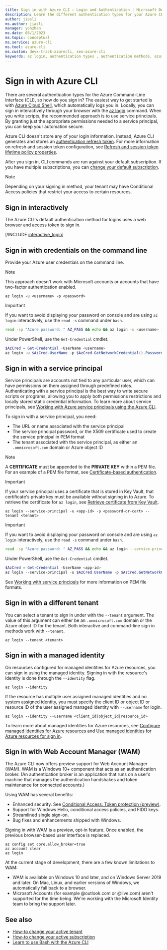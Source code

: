 ```yaml
---
title: Sign in with Azure CLI — Login and Authentication | Microsoft Docs
description: Learn the different authentication types for your Azure CLI login — sign in with Azure CLI automatically, locally, or interactively using the az login command.
author: jiasli
ms.author: jiasli
manager: yonzhan
ms.date: 08/1/2023
ms.topic: conceptual
ms.service: azure-cli
ms.tool: azure-cli
ms.custom: devx-track-azurecli, seo-azure-cli
keywords: az login, authentication types , authentication methods, azure, cli login, az login powershell, cli login, sign in 
---
```


# Sign in with Azure CLI

There are several authentication types for the Azure Command-Line Interface (CLI), so how do you sign in?  The easiest way to get started is with [Azure Cloud Shell](/azure/cloud-shell/overview), which automatically logs you in.
Locally, you can sign in interactively through your browser with the [az login](/cli/azure/reference-index#az-login) command. When you write scripts, the recommended approach is
to use service principals. By granting just the appropriate permissions needed to a service principal, you can keep your automation secure.

Azure CLI doesn't store any of your login information. Instead, Azure CLI generates and stores an [authentication refresh token](/azure/active-directory/develop/v1-id-and-access-tokens#refresh-tokens). For more information on refresh and session token configuration, see [Refresh and session token lifetime policy properties](/azure/active-directory/develop/configurable-token-lifetimes#refresh-and-session-token-lifetime-policy-properties).

After you sign in, CLI commands are run against your default subscription. If you have multiple subscriptions, you can [change your default subscription](manage-azure-subscriptions-azure-cli.md).

> [!Note]
> Depending on your signing in method, your tenant may have Conditional Access policies that restrict your access to certain resources.

## Sign in interactively

The Azure CLI's default authentication method for logins uses a web browser and access token to sign in.

[!INCLUDE [interactive_login](includes/interactive-login.md)]

## Sign in with credentials on the command line

Provide your Azure user credentials on the command line.

> [!Note]
> This approach doesn't work with Microsoft accounts or accounts that have two-factor authentication enabled.

```azurecli-interactive
az login -u <username> -p <password>
```

> [!IMPORTANT]
> If you want to avoid displaying your password on console and are using `az login` interactively,
> use the `read -s` command under `bash`.
>
> ```bash
> read -sp "Azure password: " AZ_PASS && echo && az login -u <username> -p $AZ_PASS
> ```
>
> Under PowerShell, use the `Get-Credential` cmdlet.
>
> ```powershell
> $AzCred = Get-Credential -UserName <username>
> az login -u $AzCred.UserName -p $AzCred.GetNetworkCredential().Password
> ```

## Sign in with a service principal

Service principals are accounts not tied to any particular user, which can have permissions on them assigned through
predefined roles. Authenticating with a service principal is the best way to write secure scripts or programs,
allowing you to apply both permissions restrictions and locally stored static credential information. To learn more
about service principals, see [Working with Azure service principals using the Azure CLI](./create-an-azure-service-principal-azure-cli.md#4-sign-in-using-a-service-principal).

To sign in with a service principal, you need:

* The URL or name associated with the service principal
* The service principal password, or the X509 certificate used to create the service principal in PEM format
* The tenant associated with the service principal, as either an `.onmicrosoft.com` domain or Azure object ID

> [!NOTE]
> A **CERTIFICATE** must be appended to the **PRIVATE KEY** within a PEM file. For an example of a PEM file format, see [Certificate-based authentication](./create-an-azure-service-principal-azure-cli.md#certificate-based-authentication).

> [!IMPORTANT]
>
> If your service principal uses a certificate that is stored in Key Vault, that certificate's private key must be available without signing in to Azure. To retrieve the certificate for `az login`, see [Retrieve certificate from Key Vault](create-an-azure-service-principal-azure-cli.md#retrieve-certificate-from-key-vault).

```azurecli-interactive
az login --service-principal -u <app-id> -p <password-or-cert> --tenant <tenant>
```

> [!IMPORTANT]
> If you want to avoid displaying your password on console and are using `az login` interactively,
> use the `read -s` command under `bash`.
>
> ```bash
> read -sp "Azure password: " AZ_PASS && echo && az login --service-principal -u <app-id> -p $AZ_PASS --tenant <tenant>
> ```
>
> Under PowerShell, use the `Get-Credential` cmdlet.
>
> ```powershell
> $AzCred = Get-Credential -UserName <app-id>
> az login --service-principal -u $AzCred.UserName -p $AzCred.GetNetworkCredential().Password --tenant <tenant>
> ```

See [Working with service principals](./create-an-azure-service-principal-azure-cli.md#certificate-based-authentication) for more information on PEM file formats.

## Sign in with a different tenant

You can select a tenant to sign in under with the `--tenant` argument. The value of this argument can either be an `.onmicrosoft.com` domain or the Azure object ID for the tenant. Both
interactive and command-line sign in methods work with `--tenant`.

```azurecli-interactive
az login --tenant <tenant>
```

## Sign in with a managed identity

On resources configured for managed identities for Azure resources, you can sign in using the managed identity. Signing in with the resource's identity is done through the `--identity` flag.

```azurecli-interactive
az login --identity
```

If the resource has multiple user assigned managed identities and no system assigned identity, you must specify the client ID or object ID or resource ID of the user assigned managed identity with `--username` for login.
```azurecli-interactive
az login --identity --username <client_id|object_id|resource_id>
```

To learn more about managed identities for Azure resources, see [Configure managed identities for Azure resources](/azure/active-directory/managed-identities-azure-resources/qs-configure-cli-windows-vm) and [Use managed identities for Azure resources for sign in](/azure/active-directory/managed-identities-azure-resources/how-to-use-vm-sign-in).

## Sign in with Web Account Manager (WAM)

The Azure CLI now offers preview support for Web Account Manager (WAM).  WAM is a Windows 10+ component that acts as an authentication broker.  (An authentication broker is an application that runs on a user’s machine that manages the authentication handshakes and token maintenance for connected accounts.) 

Using WAM has several benefits:

- Enhanced security. See [Conditional Access: Token protection (preview)](/azure/active-directory/conditional-access/concept-token-protection).
- Support for Windows Hello, conditional access policies, and FIDO keys.
- Streamlined single sign-on.
- Bug fixes and enhancements shipped with Windows.

Signing in with WAM is a preview, opt-in feature. Once enabled, the previous browser-based user interface is replaced.

```azurecli-interactive
az config set core.allow_broker=true
az account clear
az login
```

At the current stage of development, there are a few known limitations to WAM:
- WAM is available on Windows 10   and later, and on Windows Server 2019 and later. On Mac, Linux, and earlier versions of Windows, we automatically fall back to a browser.  
- Microsoft Accounts (for example @outlook.com or @live.com) aren't supported for the time being. We're working with the Microsoft Identity team to bring the support later.

## See also

* [How-to change your active tenant](manage-azure-subscriptions-azure-cli.md#change-the-active-tenant)
* [How-to change your active subscription](manage-azure-subscriptions-azure-cli.md#change-the-active-subscription)
* [Learn to use Bash with the Azure CLI](azure-cli-learn-bash.md)
